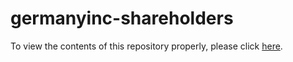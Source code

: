 # germanyinc-shareholders

To view the contents of this repository properly, please click [here](https://nbviewer.org/github/KensingtonOscupant/germanyinc-shareholders/blob/506c0c6587ae3b95526df7afad9bf454f6ac722f/src/exploration.ipynb).
